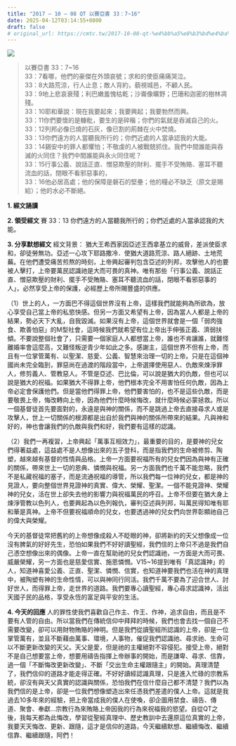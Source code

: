 ```yaml
---
title: "2017 – 10 – 08 QT 以賽亞書 33：7~16"
date: 2025-04-12T03:14:55+0800
draft: false
# original_url: https://cmtc.tw/2017-10-08-qt-%e4%bb%a5%e8%b3%bd%e4%ba%9e%e6%9b%b8-33%ef%bc%9a716
---
```


![](/images/qt.jpg)
> 以賽亞書 33：7\~16  
> 33：7看哪，他們的豪傑在外頭哀號；求和的使臣痛痛哭泣。  
> 33：8大路荒涼，行人止息；敵人背約，藐視城邑，不顧人民。  
> 33：9地上悲哀衰殘；利巴嫩羞愧枯乾；沙崙像曠野；巴珊和迦密的樹林凋殘。  
> 33：10耶和華說：現在我要起來；我要興起；我要勃然而興。  
> 33：11你們要懷的是糠粃，要生的是碎稭；你們的氣就是吞滅自己的火。  
> 33：12列邦必像已燒的石灰，像已割的荊棘在火中焚燒。  
> 33：13你們遠方的人當聽我所行的；你們近處的人當承認我的大能。  
> 33：14錫安中的罪人都懼怕；不敬虔的人被戰兢抓住。我們中間誰能與吞滅的火同住？我們中間誰能與永火同住呢？  
> 33：15行事公義、說話正直、憎惡欺壓的財利、擺手不受賄賂、塞耳不聽流血的話，閉眼不看邪惡事的，  
> 33：16他必居高處；他的保障是磐石的堅壘；他的糧必不缺乏（原文是賜給）；他的水必不斷絕。

**1. 經文誦讀**

**2. 領受經文**
賽 33：13 你們遠方的人當聽我所行的；你們近處的人當承認我的大能。

**3. 分享默想經文**
經文背景： 猶大王希西家因亞述王西拿基立的威脅，差派使臣求和，卻徒勞無功。亞述一心攻下耶路撒冷．使猶大道路荒涼、路人絕跡、土地荒蕪。在他們遭受痛苦煎熬的時刻，上帝興起審判包含亞述的列邦，攻擊他人的也要被人擊打，上帝要萬民認識祂是大而可畏的真神。唯有那些「行事公義、說話正直、憎惡欺壓的財利、擺手不受賄賂、塞耳不聽流血的話，閉眼不看邪惡事的人」，必然享受上帝的保護，必經歷上帝所賜豐盛的供應。

（1）世上的人，一方面巴不得這個世界沒有上帝，這樣我們就能夠為所欲為，放心享受自己當上帝的私慾快感。但另一方面又希望有上帝，因為當人人都是上帝的結果，勢必天下大亂，自我毀滅。如果沒有上帝，這個世界就會是一個「弱肉強食、欺善怕惡」的M型社會，這時候我們就希望有位上帝出手伸張正義、濟弱扶傾。不要說整個社會了，只需要一個家庭人人都想當上帝，誰也不肯讓誰，就難怪離婚率會這麼高，又難怪叛逆青少年如此之多。感謝主，這個世界不但有上帝，而且有一位掌管萬有、以聖潔、慈愛、公義、智慧來治理一切的上帝。只是在這個神國尚未完全臨到，罪惡尚在過渡的階段當中，上帝選擇使用惡人、仇敵來煉淨罪人，修剪義人、管教惡人。不管是亞述、巴比倫，可以說是猶大的仇敵，但也可以說是猶大的祝福。如果猶大不得罪上帝，他們根本完全不用害怕任何仇敵，因為上帝必定會保護他們。但是當他們得罪上帝，他們要害怕的，也不是這些仇敵，而是要敬畏上帝，悔改轉向上帝，因為他們什麼時候悔改，就什麼時候必蒙拯救。所以一個基督徒首先要面對的，永遠是與神的關係，而不是跳過上帝去直接尋求人或是攻擊人，世上一切關係的根源都是出自於我們與神的關係所帶來的結果。凡與神和好的，神也會讓我們的仇敵與我們和好，我們要有這樣的認識。

（2）我們一再複習，上帝興起「萬事互相效力」，最重要的目的，是要神的兒女們得著益處，這益處不是人想像出來的五子登科，而是指我們的生命被修剪、陶塑，越來越有基督的性情與品格。上帝一方面要祝福所有的兒女們因為與神有正確的關係，帶來世上一切的恩典、憐憫與祝福。另一方面我們也千萬不能忽略，我們不是私藏祝福的塞子，而是流通祝福的導管，所以我們每一位神的兒女，都是神的見證人，要向整個世界見證神的真實、偉大、榮耀、聖潔。一個不能見證神、榮耀神的兒女，活在世上卻失去他的影響力與祝福萬民的呼召。上帝不但要在猶大身上煉淨管教以色列人，也要興起為以色列報仇，審判亞述與列邦，叫萬民得知唯有耶和華是真神。上帝不但要祝福順命的兒女，也要透過神的兒女們向世界彰顯祂自己的偉大與榮耀。

今天的基督徒常把舊約的上帝想像成殺人不眨眼的神，卻將新約的天父想像成一位沒有脾氣的好好先生，恐怕如果我們不好好讀聖經，我們信的上帝只不過是我們自己憑空想像出來的偶像。上帝一直在幫助祂的兒女們認識祂，一方面是大而可畏、威嚴榮耀，另一方面也是慈愛信實、施恩憐憫。V15\~16提到唯有「真認識神」的人，知道神喜愛公義、正直、聖潔、憐憫、信實，也知道神要我們也活在神的真理中，被陶塑有神的生命性情，可以與神同行同活。我們千萬不要為了迎合世人、討好世人，而得罪上帝，走世界的道路。我們要專心讀聖經，專心尋求認識神，活出天國子民的品格，享受永恆的富足與平安的生活。

**4. 今天的回應**
人的罪性使我們喜歡自己作主、作王、作神，追求自由，而且是不要有人管的自由。所以當我們在傳統信仰中拜拜的時候，我們也會去找一個自己不需要改變，卻可以用財物賄賂的神明。但是我們從讀聖經所認識的上帝，卻是一位掌管萬有，並且不斷藉由萬事、環境，人事物，催促我們認識祂、尋求祂、生命可以不斷更新改變的天父。天父是愛，但是祂的主權絕對不容侵犯。接受上帝，絕對不是自己想要當上帝，想要用禱告指揮上帝辦事的開始，而是謙卑、尋求、信靠，過一個「不斷悔改更新改變」、不斷「交出生命主權跟隨主」的開始。真理清楚了，我們信仰的道路才能走得正確。不好好讀經認識真理，只是進入忙碌的宗教系統，卻沒有與天父真實的認識與關係，恐怕我們在信什麼自己都不清楚？我們以為我們信的是上帝，卻是一位我們想像塑造出來任憑我們差遣的僕人上帝。這就是我過去10多年來的經驗，把上帝當成我的僕人在使喚，卻企圖用禁食、禱告、傳道、聚會、奉獻…宗教行為來賄賂上帝因我的行為來祝福我的慾望。自從QT之後，我每天都為此悔改，學習從聖經真理中、歷史教訓中去還原這位真實的上帝，我要天天悔改、更新、跟隨，這才是信仰的道路，今天繼續默想、繼續悔改、繼續信靠、繼續跟隨，阿們！
